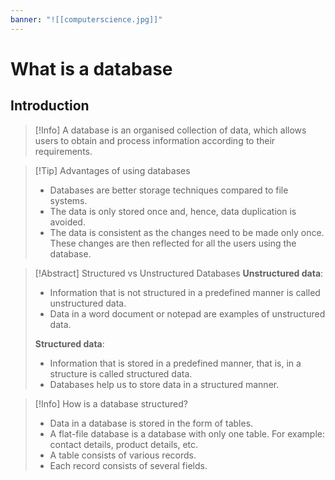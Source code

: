 ```yaml
---
banner: "![[computerscience.jpg]]"
---
```

# What is a database 

## Introduction 

> [!Info] 
> A database is an organised collection of data, which allows users to obtain and process information according to their requirements.

> [!Tip] Advantages of using databases 
> - Databases are better storage techniques compared to file systems.
> - The data is only stored once and, hence, data duplication is avoided.
> - The data is consistent as the changes need to be made only once. These changes are then reflected for all the users using the database.

> [!Abstract] Structured vs Unstructured Databases 
> **Unstructured data**: 
> - Information that is not structured in a predefined manner is called unstructured data.
> - Data in a word document or notepad are examples of unstructured data.
> 
> **Structured data**: 
> - Information that is stored in a predefined manner, that is, in a structure is called structured data.
> - Databases help us to store data in a structured manner.

> [!Info] How is a database structured?
> - Data in a database is stored in the form of tables.
> - A flat-file database is a database with only one table. For example: contact details, product details, etc.
> - A table consists of various records.
> - Each record consists of several fields.

